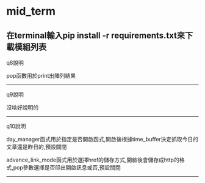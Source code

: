 # mid_term

在terminal輸入pip install -r requirements.txt來下載模組列表
------------------------------------------------------------------------------------------------------------------------------------------------------------------------------------------------------------------------------------------------
q8說明



pop函數用於print出陣列結果

------------------------------------------------------------------------------------------------------------------------------------------------------------------------------------------------------------------------------------------------
q9說明



沒啥好說明的

------------------------------------------------------------------------------------------------------------------------------------------------------------------------------------------------------------------------------------------------
q10說明



day_manager函式用於指定是否開啟函式,開啟後根據time_buffer決定抓取今日的文章還是昨日的,預設關閉

advance_link_mode函式用於選擇href的儲存方式,開啟後會儲存成http的格式,pop參數選擇是否印出開啟訊息或否,預設關閉

------------------------------------------------------------------------------------------------------------------------------------------------------------------------------------------------------------------------------------------------
